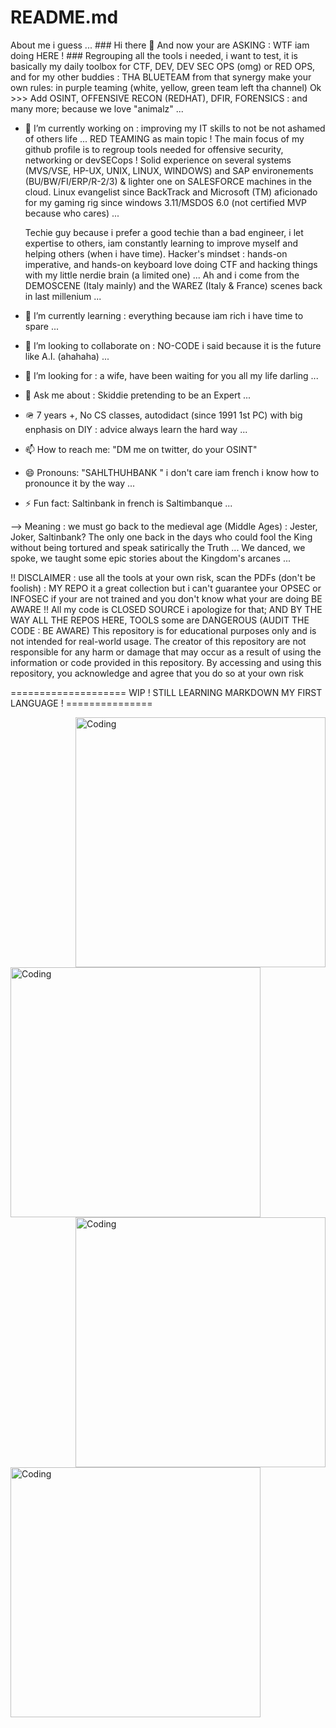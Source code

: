 # README.md
About me  i  guess ...
                           ### Hi there 👋 And now your are ASKING : WTF iam doing HERE ! ###
                        Regrouping all the tools i needed, i want to test, it is basically my daily toolbox for
                                 CTF, DEV, DEV SEC OPS (omg) or RED OPS, and for my other buddies : THA BLUETEAM 
                    from that synergy make your own rules: in purple teaming (white, yellow, green team left tha channel)
                            Ok >>>  Add OSINT, OFFENSIVE RECON (REDHAT), DFIR, FORENSICS : and many more; because we love "animalz" ...
                      
<!--
**Saltinbank-SyS/Saltinbank-SyS** is a ✨ _special_ ✨ repository because its `README.md` (this file) appears on your GitHub profile.
-->

- 🔭 I’m currently working on : improving my IT skills to not be not ashamed of others life ... RED TEAMING as main topic !
  The main focus of my github profile is to regroup tools needed for offensive security, networking or devSECops !
  Solid experience on several systems (MVS/VSE, HP-UX, UNIX, LINUX, WINDOWS) and SAP environements (BU/BW/FI/ERP/R-2/3) & lighter one on SALESFORCE machines in the cloud.
  Linux evangelist since BackTrack and Microsoft (TM) aficionado for my gaming rig since windows 3.11/MSDOS 6.0 (not certified MVP because who cares) ...
  
  Techie guy because i prefer a good techie than a bad engineer, i let expertise to others, iam constantly learning to improve myself and helping others (when i have time).
  Hacker's mindset : hands-on imperative, and hands-on keyboard love doing CTF and hacking things with my little nerdie brain (a limited one) ...
  Ah and i come from the DEMOSCENE (Italy mainly) and the WAREZ (Italy & France) scenes back in last millenium ...
  
- 🌱 I’m currently learning : everything because iam rich i have time to spare ...
- 👯 I’m looking to collaborate on : NO-CODE i said because it is the future like A.I. (ahahaha) ...
- 🤔 I’m looking for : a wife, have been waiting for you all my life darling ...
- 💬 Ask me about : Skiddie pretending to be an Expert ...
- 🪖 7 years +, No CS classes, autodidact (since 1991 1st PC) with big enphasis on DIY : advice always learn the hard way ...
- 📫 How to reach me: "DM me on twitter, do your OSINT"
- 😄 Pronouns: "SAHLTHUHBANK " i don't care iam french i know how to pronounce it by the way ...
- ⚡ Fun fact: Saltinbank in french is Saltimbanque ...
  
--> Meaning : we must go back to the medieval age (Middle Ages) : Jester, Joker, Saltinbank?
The only one back in the days who could fool the King without being tortured and speak satirically the Truth ...
We danced, we spoke, we taught some epic stories about the Kingdom's arcanes ...

!! DISCLAIMER : use all the tools at your own risk, scan the PDFs (don't be foolish) : MY REPO it a great collection but i can't guarantee your OPSEC or INFOSEC if your are not trained and you don't know what your are doing BE AWARE !! 
All my code is CLOSED SOURCE i apologize for that; AND BY THE WAY ALL THE REPOS HERE, TOOLS some are DANGEROUS (AUDIT THE CODE : BE AWARE) 
This repository is for educational purposes only and is not intended for real-world usage. The creator of this repository are not responsible for any harm or damage that may occur as a result of using the information or code provided in this repository. By accessing and using this repository, you acknowledge and agree that you do so at your own risk

====================  WIP ! STILL LEARNING MARKDOWN MY FIRST LANGUAGE ! ===============

<img align="right" alt="Coding" width="400" src="https://i.postimg.cc/HxCMdygQ/chinese.png">

<img align="centert" alt="Coding" width="400" src="https://i.postimg.cc/6pvSmk5y/image-2023-11-28-180937491.png">

<img align="right" alt="Coding" width="400" src="https://i.postimg.cc/DZQkStbS/F-7-UPru-X0-AA1-L3-K.jpg">

<img align="center" alt="Coding" width="400" src="https://i.postimg.cc/kXLmhF9X/F-Zxf-CKWw-AAage-S.jpg">
